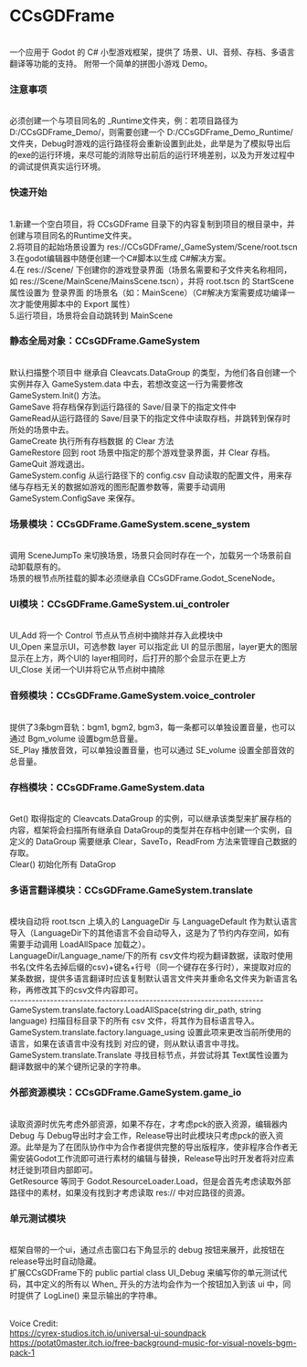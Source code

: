 # CCsGDFrame
<br> 一个应用于 Godot 的 C# 小型游戏框架，提供了 场景、UI、音频、存档、多语言翻译等功能的支持。
附带一个简单的拼图小游戏 Demo。
### 注意事项
<br>必须创建一个与项目同名的 _Runtime文件夹，例：若项目路径为 D:/CCsGDFrame_Demo/，则需要创建一个 D:/CCsGDFrame_Demo_Runtime/ 文件夹，Debug时游戏的运行路径将会重新设置到此处，此举是为了模拟导出后的exe的运行环境，来尽可能的消除导出前后的运行环境差别，以及为开发过程中的调试提供真实运行环境。
### 快速开始
<br>1.新建一个空白项目，将 CCsGDFrame 目录下的内容复制到项目的根目录中，并创建与项目同名的Runtime文件夹。
<br>2.将项目的起始场景设置为 res://CCsGDFrame/_GameSystem/Scene/root.tscn
<br>3.在godot编辑器中随便创建一个C#脚本以生成 C#解决方案。
<br>4.在 res://Scene/ 下创建你的游戏登录界面（场景名需要和子文件夹名称相同，如 res://Scene/MainScene/MainsScene.tscn），并将 root.tscn 的 StartScene 属性设置为 登录界面 的场景名（如：MainScene）（C#解决方案需要成功编译一次才能使用脚本中的 Export 属性）
<br>5.运行项目，场景将会自动跳转到 MainScene

### 静态全局对象：CCsGDFrame.GameSystem
<br> 默认扫描整个项目中 继承自 Cleavcats.DataGroup 的类型，为他们各自创建一个实例并存入 GameSystem.data 中去，若想改变这一行为需要修改 GameSystem.Init() 方法。
<br>GameSave 将存档保存到运行路径的 Save/目录下的指定文件中
<br>GameRead从运行路径的 Save/目录下的指定文件中读取存档，并跳转到保存时所处的场景中去。
<br>GameCreate 执行所有存档数据 的 Clear 方法
<br>GameRestore 回到 root 场景中指定的那个游戏登录界面，并 Clear 存档。
<br>GameQuit 游戏退出。
<br> GameSystem.config 从运行路径下的 config.csv 自动读取的配置文件，用来存储与存档无关的数据如游戏的图形配置参数等，需要手动调用 GameSystem.ConfigSave 来保存。

### 场景模块：CCsGDFrame.GameSystem.scene_system
<br>调用 SceneJumpTo 来切换场景，场景只会同时存在一个，加载另一个场景前自动卸载原有的。
<br>场景的根节点所挂载的脚本必须继承自 CCsGDFrame.Godot_SceneNode。

### UI模块：CCsGDFrame.GameSystem.ui_controler
<br>UI_Add 将一个 Control 节点从节点树中摘除并存入此模块中
<br>UI_Open 来显示UI，可选参数 layer 可以指定此 UI 的显示图层，layer更大的图层显示在上方，两个UI的 layer相同时，后打开的那个会显示在更上方
<br> UI_Close 关闭一个UI并将它从节点树中摘除

### 音频模块：CCsGDFrame.GameSystem.voice_controler
<br>提供了3条bgm音轨：bgm1, bgm2, bgm3，每一条都可以单独设置音量，也可以通过 Bgm_volume 设置bgm总音量。
<br>SE_Play 播放音效，可以单独设置音量，也可以通过 SE_volume 设置全部音效的 总音量。

### 存档模块：CCsGDFrame.GameSystem.data
<br>Get() 取得指定的 Cleavcats.DataGroup 的实例，可以继承该类型来扩展存档的内容，框架将会扫描所有继承自 DataGroup的类型并在存档中创建一个实例，自定义的 DataGroup 需要继承 Clear，SaveTo，ReadFrom 方法来管理自己数据的存取。
<br>Clear() 初始化所有 DataGrop

### 多语言翻译模块：CCsGDFrame.GameSystem.translate
<br>模块自动将 root.tscn 上填入的 LanguageDir 与 LanguageDefault 作为默认语言导入（LanguageDir下的其他语言不会自动导入，这是为了节约内存空间，如有需要手动调用 LoadAllSpace 加载之）。
<br>LanguageDir/Language_name/下的所有 csv文件均视为翻译数据，读取时使用 书名(文件名去掉后缀的csv)+键名+行号（同一个键存在多行时），来提取对应的某条数据，提供多语言翻译时应该复制默认语言文件夹并重命名文件夹为新语言名称，再修改其下的csv文件内容即可。
<br>---------------------------------------------------------------------
<br>GameSystem.translate.factory.LoadAllSpace(string dir_path, string language) 扫描目标目录下的所有 csv 文件，将其作为目标语言导入。
<br>GameSystem.translate.factory.language_using 设置此项来更改当前所使用的语言，如果在该语言中没有找到 对应的键，则从默认语言中寻找。
<br>GameSystem.translate.Translate 寻找目标节点，并尝试将其 Text属性设置为 翻译数据中的某个键所记录的字符串。

### 外部资源模块：CCsGDFrame.GameSystem.game_io
<br>读取资源时优先考虑外部资源，如果不存在，才考虑pck的嵌入资源，编辑器内Debug 与 Debug导出时才会工作，Release导出时此模块只考虑pck的嵌入资源。此举是为了在团队协作中为合作者提供完整的导出版程序，使非程序合作者无需安装Godot工作流即可进行素材的编辑与替换，Release导出时开发者将对应素材迁徙到项目内部即可。
<br>GetResource 等同于 Godot.ResourceLoader.Load，但是会首先考虑读取外部路径中的素材，如果没有找到才考虑读取 res:// 中对应路径的资源。

### 单元测试模块
<br>框架自带的一个ui，通过点击窗口右下角显示的 debug 按钮来展开，此按钮在 release导出时自动隐藏。
<br>扩展CCsGDFrame下的 public partial class UI_Debug 来编写你的单元测试代码，其中定义的所有以 When_ 开头的方法均会作为一个按钮加入到该 ui 中，同时提供了 LogLine() 来显示输出的字符串。

<br>Voice Credit:
<br>https://cyrex-studios.itch.io/universal-ui-soundpack
<br>https://potat0master.itch.io/free-background-music-for-visual-novels-bgm-pack-1
